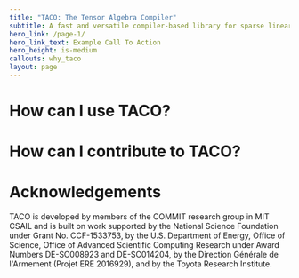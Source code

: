 ```yaml
---
title: "TACO: The Tensor Algebra Compiler"
subtitle: A fast and versatile compiler-based library for sparse linear and tensor algebra
hero_link: /page-1/
hero_link_text: Example Call To Action
hero_height: is-medium
callouts: why_taco
layout: page
---
```


# How can I use TACO?

# How can I contribute to TACO?

# Acknowledgements 

TACO is developed by members of the COMMIT research group in MIT CSAIL and is built on work supported by the National Science Foundation under Grant No. CCF-1533753, by the U.S. Department of Energy, Office of Science, Office of Advanced Scientific Computing Research under Award Numbers DE-SC008923 and DE-SC014204, by the Direction Générale de l'Armement (Projet ERE 2016929), and by the Toyota Research Institute.
